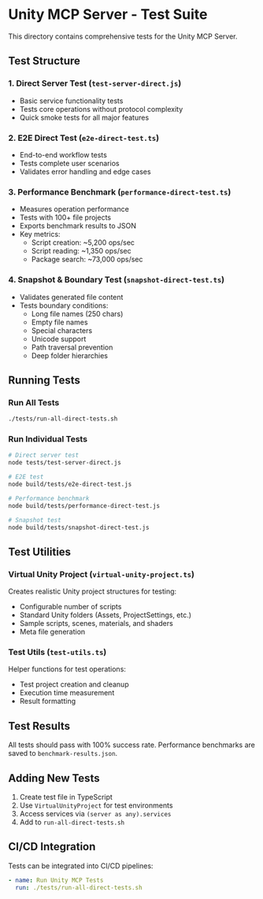 # Unity MCP Server - Test Suite

This directory contains comprehensive tests for the Unity MCP Server.

## Test Structure

### 1. **Direct Server Test** (`test-server-direct.js`)
- Basic service functionality tests
- Tests core operations without protocol complexity
- Quick smoke tests for all major features

### 2. **E2E Direct Test** (`e2e-direct-test.ts`)
- End-to-end workflow tests
- Tests complete user scenarios
- Validates error handling and edge cases

### 3. **Performance Benchmark** (`performance-direct-test.ts`)
- Measures operation performance
- Tests with 100+ file projects
- Exports benchmark results to JSON
- Key metrics:
  - Script creation: ~5,200 ops/sec
  - Script reading: ~1,350 ops/sec
  - Package search: ~73,000 ops/sec

### 4. **Snapshot & Boundary Test** (`snapshot-direct-test.ts`)
- Validates generated file content
- Tests boundary conditions:
  - Long file names (250 chars)
  - Empty file names
  - Special characters
  - Unicode support
  - Path traversal prevention
  - Deep folder hierarchies

## Running Tests

### Run All Tests
```bash
./tests/run-all-direct-tests.sh
```

### Run Individual Tests
```bash
# Direct server test
node tests/test-server-direct.js

# E2E test
node build/tests/e2e-direct-test.js

# Performance benchmark
node build/tests/performance-direct-test.js

# Snapshot test
node build/tests/snapshot-direct-test.js
```

## Test Utilities

### Virtual Unity Project (`virtual-unity-project.ts`)
Creates realistic Unity project structures for testing:
- Configurable number of scripts
- Standard Unity folders (Assets, ProjectSettings, etc.)
- Sample scripts, scenes, materials, and shaders
- Meta file generation

### Test Utils (`test-utils.ts`)
Helper functions for test operations:
- Test project creation and cleanup
- Execution time measurement
- Result formatting

## Test Results

All tests should pass with 100% success rate. Performance benchmarks are saved to `benchmark-results.json`.

## Adding New Tests

1. Create test file in TypeScript
2. Use `VirtualUnityProject` for test environments
3. Access services via `(server as any).services`
4. Add to `run-all-direct-tests.sh`

## CI/CD Integration

Tests can be integrated into CI/CD pipelines:
```yaml
- name: Run Unity MCP Tests
  run: ./tests/run-all-direct-tests.sh
```